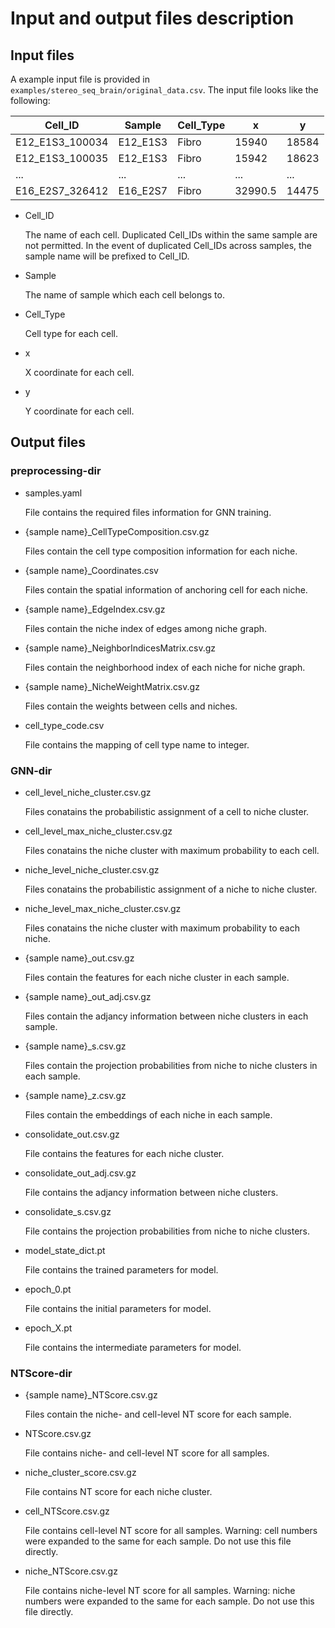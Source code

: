 # Input and output files description

## Input files

A example input file is provided in `examples/stereo_seq_brain/original_data.csv`.
The input file looks like the following:

| Cell_ID         | Sample   | Cell_Type | x       | y     |
| --------------- | -------- | --------- | ------- | ----- |
| E12_E1S3_100034 | E12_E1S3 | Fibro     | 15940   | 18584 |
| E12_E1S3_100035 | E12_E1S3 | Fibro     | 15942   | 18623 |
| ...             | ...      | ...       | ...     | ...   |
| E16_E2S7_326412 | E16_E2S7 | Fibro     | 32990.5 | 14475 |

- Cell_ID

  The name of each cell. Duplicated Cell_IDs within the same sample are not permitted. In the event of duplicated Cell_IDs across samples, the sample name will be prefixed to Cell_ID.

- Sample

  The name of sample which each cell belongs to.

- Cell_Type

  Cell type for each cell.

- x
  
  X coordinate for each cell.

- y
  
  Y coordinate for each cell.

## Output files

### preprocessing-dir

- samples.yaml

  File contains the required files information for GNN training.

- {sample name}_CellTypeComposition.csv.gz

  Files contain the cell type composition information for each niche.

- {sample name}_Coordinates.csv

  Files contain the spatial information of anchoring cell for each niche.

- {sample name}_EdgeIndex.csv.gz

  Files contain the niche index of edges among niche graph.

- {sample name}_NeighborIndicesMatrix.csv.gz

  Files contain the neighborhood index of each niche for niche graph.

- {sample name}_NicheWeightMatrix.csv.gz

  Files contain the weights between cells and niches.

- cell_type_code.csv

  File contains the mapping of cell type name to integer.

### GNN-dir

- cell_level_niche_cluster.csv.gz

  Files conatains the probabilistic assignment of a cell to niche cluster.

- cell_level_max_niche_cluster.csv.gz

  Files conatains the niche cluster with maximum probability to each cell.

- niche_level_niche_cluster.csv.gz

  Files conatains the probabilistic assignment of a niche to niche cluster.

- niche_level_max_niche_cluster.csv.gz

  Files conatains the niche cluster with maximum probability to each niche.

- {sample name}_out.csv.gz

  Files contain the features for each niche cluster in each sample.

- {sample name}_out_adj.csv.gz

  Files contain the adjancy information between niche clusters in each sample.

- {sample name}_s.csv.gz

  Files contain the projection probabilities from niche to niche clusters in each sample.

- {sample name}_z.csv.gz

  Files contain the embeddings of each niche in each sample.

- consolidate_out.csv.gz

  File contains the features for each niche cluster.

- consolidate_out_adj.csv.gz

  File contains the adjancy information between niche clusters.

- consolidate_s.csv.gz

  File contains the projection probabilities from niche to niche clusters.

- model_state_dict.pt

  File contains the trained parameters for model.

- epoch_0.pt

  File contains the initial parameters for model.

- epoch_X.pt

  File contains the intermediate parameters for model.

### NTScore-dir

- {sample name}_NTScore.csv.gz

  Files contain the niche- and cell-level NT score for each sample.

- NTScore.csv.gz

  File contains niche- and cell-level NT score for all samples.

- niche_cluster_score.csv.gz

  File contains NT score for each niche cluster.

- cell_NTScore.csv.gz

  File contains cell-level NT score for all samples.
  Warning: cell numbers were expanded to the same for each sample. Do not use this file directly.

- niche_NTScore.csv.gz

  File contains niche-level NT score for all samples.
  Warning: niche numbers were expanded to the same for each sample. Do not use this file directly.
